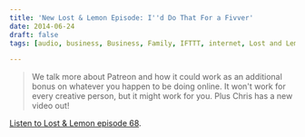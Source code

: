 ```yaml
---
title: 'New Lost & Lemon Episode: I''d Do That For a Fivver'
date: 2014-06-24
draft: false
tags: [audio, business, Business, Family, IFTTT, internet, Lost and Lemon, Podcast]

---
```


> We talk more about Patreon and how it could work as an additional bonus on whatever you happen to be doing online. It won't work for every creative person, but it might work for you. Plus Chris has a new video out!

[Listen to Lost & Lemon episode 68](http://goodstuff.fm/ll/68).